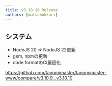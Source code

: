 ```yaml
---
title: v3.10.10 Release
authors: [matsubokkuri]
---
```


## システム

- NodeJS 20 => NodeJS 22更新
- gem, npmの更新
- code formatのCI厳密化

https://github.com/tanomimaster/tanomimaster-www/compare/v3.10.9...v3.10.10


